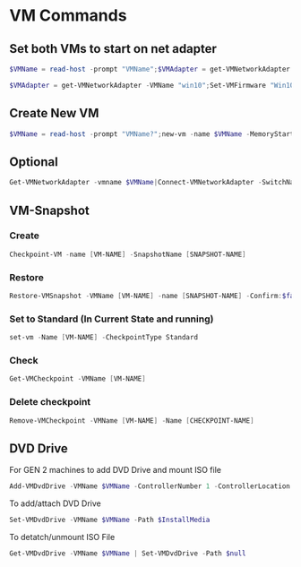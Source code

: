 # VM Commands

## Set both VMs to start on net adapter

```powershell
$VMName = read-host -prompt "VMName";$VMAdapter = get-VMNetworkAdapter -VMName $VMName;Set-VMFirmware $VMName -FirstBootDevice $VMAdapter
```

```powershell
$VMAdapter = get-VMNetworkAdapter -VMName "win10";Set-VMFirmware "Win10" -FirstBootDevice $VMAdapter;$VMAdapter = get-VMNetworkAdapter -VMName "win11";Set-VMFirmware "Win11" -FirstBootDevice $VMAdapter
```

## Create New VM

```powershell
$VMName = read-host -prompt "VMName?";new-vm -name $VMName -MemoryStartupBytes 8GB -path "C:\Hyper-v\vm" -newVHDPath "C:\Hyper-v\Disk\$VMName.vhdx" -newVHDSizeBytes 60GB -generation 2 -switchname "MDT";set-vm -Name $VMName -ProcessorCount 4
```

## Optional

```powershell
Get-VMNetworkAdapter -vmname $VMName|Connect-VMNetworkAdapter -SwitchName Isolated-Network
```

## VM-Snapshot

### Create

```powershell
Checkpoint-VM -name [VM-NAME] -SnapshotName [SNAPSHOT-NAME]
```

### Restore

```powershell
Restore-VMSnapshot -VMName [VM-NAME] -name [SNAPSHOT-NAME] -Confirm:$false
```

### Set to Standard (In Current State and running)

```powershell
set-vm -Name [VM-NAME] -CheckpointType Standard
```
### Check

```powershell
Get-VMCheckpoint -VMName [VM-NAME]
```
### Delete checkpoint

```powershell
Remove-VMCheckpoint -VMName [VM-NAME] -Name [CHECKPOINT-NAME]
```
## DVD Drive

For GEN 2 machines to add DVD Drive and mount ISO file
```powershell
Add-VMDvdDrive -VMName $VMName -ControllerNumber 1 -ControllerLocation 0 -Path $InstallMedia
```

To add/attach DVD Drive

```powershell
Set-VMDvdDrive -VMName $VMName -Path $InstallMedia
```

To detatch/unmount ISO File 

```powershell
Get-VMDvdDrive -VMName $VMName | Set-VMDvdDrive -Path $null
```
